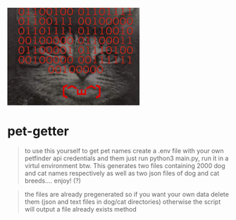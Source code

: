 ![dog or cat?](/env/lolcat.png)

# pet-getter

> to use this yourself to get pet names create a .env file with your own petfinder api credentials 
and them just run python3 main.py, run it in a virtul environment btw. This generates two files containing 2000 
dog and cat names respectively as well as two json files of dog and cat breeds.... enjoy! (?) 

> the files are already pregenerated so if you want your own data delete them (json and text files in dog/cat directories)
otherwise the script will output a file already exists method 
